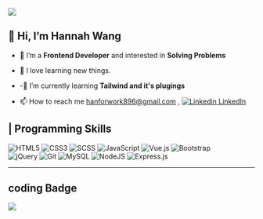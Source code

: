![](https://media.giphy.com/media/6W42KCwzXtPgfcGzsV/giphy.gif)
## 👋 Hi, I’m Hannah Wang ## 
- 👀 I’m a **Frontend Developer** and interested in **Solving Problems** 
- 🧡 I love learning new things.
- -🌱 I’m currently learning **Tailwind and it's plugings**

- 📫 How to reach me <hanforwork896@gmail.com> ,
  [![Linkedin](https://i.stack.imgur.com/gVE0j.png) LinkedIn](https://www.linkedin.com/in/%E6%B6%B5-%E7%8E%8B-9b40b0242)

<!---
hangineer/hangineer is a ✨ special ✨ repository because its `README.md` (this file) appears on your GitHub profile.
You can click the Preview link to take a look at your changes.
--->
## | Programming Skills ##
![HTML5](https://img.shields.io/badge/html5-%23E34F26.svg?style=for-the-badge&logo=html5&logoColor=white)
![CSS3](https://img.shields.io/badge/css3-%231572B6.svg?style=for-the-badge&logo=css3&logoColor=white)
![SCSS](https://img.shields.io/badge/Sass-CC6699?style=for-the-badge&logo=sass&logoColor=white)
![JavaScript](https://img.shields.io/badge/javascript-%23323330.svg?style=for-the-badge&logo=javascript&logoColor=%23F7DF1E)
![Vue.js](https://img.shields.io/badge/Vue.js-35495E?style=for-the-badge&logo=vue.js&logoColor=4FC08D)
![Bootstrap](https://img.shields.io/badge/bootstrap-%23563D7C.svg?style=for-the-badge&logo=bootstrap&logoColor=white)  
![jQuery](https://img.shields.io/badge/jquery-%230769AD.svg?style=for-the-badge&logo=jquery&logoColor=white)
![Git](https://img.shields.io/badge/git-%23F05033.svg?style=for-the-badge&logo=git&logoColor=white)
![MySQL](https://img.shields.io/badge/mysql-%2300f.svg?style=for-the-badge&logo=mysql&logoColor=white)
![NodeJS](https://img.shields.io/badge/node.js-6DA55F?style=for-the-badge&logo=node.js&logoColor=white)
![Express.js](https://img.shields.io/badge/express.js-%23404d59.svg?style=for-the-badge&logo=express&logoColor=%2361DAFB)

--- 

## coding Badge
![](https://www.codewars.com/users/hangineer/badges/small)

<!-- [![Hannah's GitHub stats](https://github-readme-stats.vercel.app/api?username=anuraghazra)](https://github.com/anuraghazra/github-readme-stats) -->
